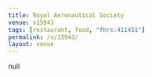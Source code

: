 ```yaml
---
title: Royal Aeronautical Society
venue: v15943
tags: [restaurant, food, "fhrs:411451"]
permalink: /v/15943/
layout: venue
---
```

null
